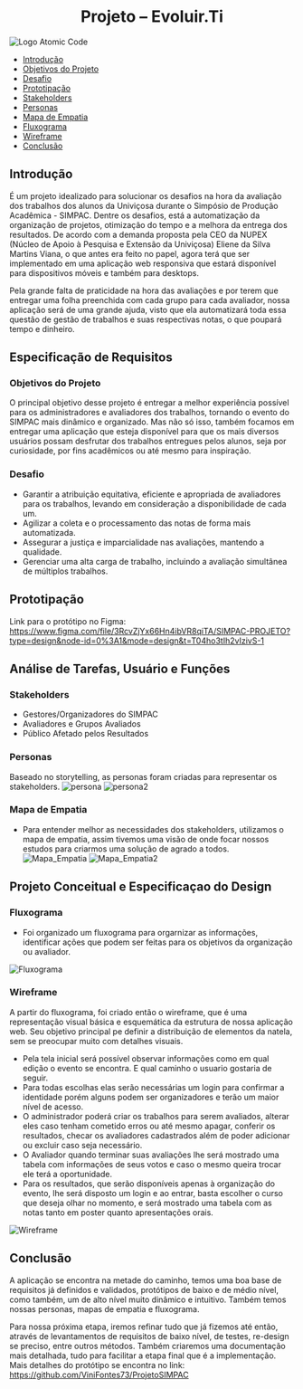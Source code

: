 <h1 align="center">Projeto – Evoluir.Ti</h1>

![Logo Atomic Code](./Imagens/Logo_Atomic_Code.jpeg)

- <a href="#introducao">Introdução</a>
- <a href="#objetivos">Objetivos do Projeto</a>
- <a href="#desafio">Desafio</a>
- <a href="#prototipo">Prototipação</a>
- <a href="#stakeholders">Stakeholders</a>
- <a href="#personas">Personas</a>
- <a href="#mapa_empatia">Mapa de Empatia</a>
- <a href="#fluxograma">Fluxograma</a>
- <a href="#wireframe">Wireframe</a>
- <a href="#conclusao">Conclusão</a>

<h2 id="introducao">Introdução</h2>

É um projeto idealizado para solucionar os desafios na hora da avaliação dos trabalhos dos alunos da Univiçosa durante o Simpósio de Produção Acadêmica - SIMPAC. Dentre os desafios, está a automatização da organização de projetos, otimização do tempo e a melhora da entrega dos resultados. De acordo com a demanda proposta pela CEO da NUPEX (Núcleo de Apoio à Pesquisa e Extensão da Univiçosa) Eliene da Silva Martins Viana, o que antes era feito no papel, agora terá que ser implementado em uma aplicação web responsiva que estará disponível para dispositivos móveis e também para desktops.

Pela grande falta de praticidade na hora das avaliações e por terem que entregar uma folha preenchida com cada grupo para cada avaliador, nossa aplicação será de uma grande ajuda, visto que ela automatizará toda essa questão de gestão de trabalhos e suas respectivas notas, o que poupará tempo e dinheiro.

## Especificação de Requisitos

<h3 id="objetivos">Objetivos do Projeto</h3>

O principal objetivo desse projeto é entregar a melhor experiência possível para os administradores e avaliadores dos trabalhos, tornando o evento do SIMPAC mais dinâmico e organizado. Mas não só isso, também focamos em entregar uma aplicação que esteja disponível para que os mais diversos usuários possam desfrutar dos trabalhos entregues pelos alunos, seja por curiosidade, por fins acadêmicos ou até mesmo para inspiração.

<h3 id="desafio">Desafio</h3>

- Garantir a atribuição equitativa, eficiente e apropriada de avaliadores para os trabalhos, levando em consideração a disponibilidade de cada um.
- Agilizar a coleta e o processamento das notas de forma mais automatizada.
- Assegurar a justiça e imparcialidade nas avaliações, mantendo a qualidade.
- Gerenciar uma alta carga de trabalho, incluindo a avaliação simultânea de múltiplos trabalhos.

<h2 id="prototipo">Prototipação</h2>

Link para o protótipo no Figma:
https://www.figma.com/file/3RcvZjYx66Hn4ibVR8qiTA/SIMPAC-PROJETO?type=design&node-id=0%3A1&mode=design&t=T04ho3tIh2vIzivS-1

## Análise de Tarefas, Usuário e Funções

<h3 id="stakeholders">Stakeholders</h3>

- Gestores/Organizadores do SIMPAC
- Avaliadores e Grupos Avaliados
- Público Afetado pelos Resultados

<h3 id="personas">Personas</h3>

Baseado no storytelling, as personas foram criadas para representar os stakeholders.
![persona](./Imagens/Persona-1_page-0001.jpg)
![persona2](./Imagens/Persona-1_page-0002.jpg)

<h3 id="mapa_empatia">Mapa de Empatia</h3>

- Para entender melhor as necessidades dos stakeholders, utilizamos o mapa de empatia, assim tivemos uma visão de onde focar nossos estudos para criarmos uma solução de agrado a todos.
![Mapa_Empatia](./Imagens/Mapa_de_Empatia_1.pdf.png)
![Mapa_Empatia2](./Imagens/Mapa_de_Empatia_2.pdf.png)

## Projeto Conceitual e Especificaçao do Design

<h3 id="fluxograma">Fluxograma</h3>

- Foi organizado um fluxograma para orgarnizar as informações, identificar ações que podem ser feitas para os objetivos da organização ou avaliador.

![Fluxograma](./Imagens/Fluxograma%20SIMPAC.png)


<h3 id="wireframe">Wireframe</h3>

A partir do fluxograma, foi criado então o wireframe, que é uma representação visual básica e esquemática da estrutura de nossa aplicação web. Seu objetivo principal pe definir a distribuição de elementos da natela, sem se preocupar muito com detalhes visuais.

- Pela tela inicial será possível observar informações como em qual edição o evento se encontra. E qual caminho o usuario gostaria de seguir.
- Para todas escolhas elas serão necessárias um login para confirmar a identidade porém alguns podem ser organizadores e terão um maior nível de acesso.
- O administrador poderá criar os trabalhos para serem avaliados, alterar eles caso tenham cometido erros ou até mesmo apagar, conferir os resultados, checar os avaliadores cadastrados além de poder adicionar ou excluir caso seja necessário.
-  O Avaliador quando terminar suas avaliações lhe será mostrado uma tabela com informações de seus votos e caso o mesmo queira trocar ele terá a oportunidade.
- Para os resultados, que serão disponíveis apenas à organização do evento, lhe será disposto um login e ao entrar, basta escolher o curso que deseja olhar no momento, e será mostrado uma tabela com as notas tanto em poster quanto apresentações orais.

![Wireframe](./Imagens/Wireframe.png)


<h2 id="conclusao">Conclusão</h2>

A aplicação se encontra na metade do caminho, temos uma boa base de requisitos já definidos e validados, protótipos de baixo e de médio nível, como também, um de alto nível muito dinâmico e intuitivo. Também temos nossas personas, mapas de empatia e fluxograma.

Para nossa próxima etapa, iremos refinar tudo que já fizemos até então, através de levantamentos de requisitos de baixo nível, de testes, re-design se preciso, entre outros métodos. Também criaremos uma documentação mais detalhada, tudo para facilitar a etapa final que é a implementação. Mais detalhes do protótipo se
encontra no link: https://github.com/ViniFontes73/ProjetoSIMPAC